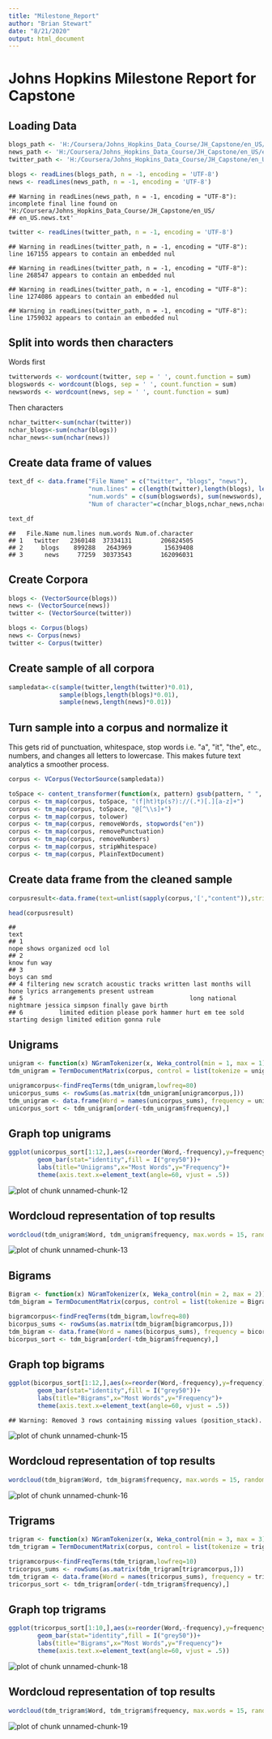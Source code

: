 ```yaml
---
title: "Milestone_Report"
author: "Brian Stewart"
date: "8/21/2020"
output: html_document
---
```


# Johns Hopkins Milestone Report for Capstone  


## Loading Data  

```r
blogs_path <- 'H:/Coursera/Johns_Hopkins_Data_Course/JH_Capstone/en_US/en_US.blogs.txt'
news_path <- 'H:/Coursera/Johns_Hopkins_Data_Course/JH_Capstone/en_US/en_US.news.txt'
twitter_path <- 'H:/Coursera/Johns_Hopkins_Data_Course/JH_Capstone/en_US/en_US.twitter.txt'

blogs <- readLines(blogs_path, n = -1, encoding = 'UTF-8')
news <- readLines(news_path, n = -1, encoding = 'UTF-8')
```

```
## Warning in readLines(news_path, n = -1, encoding = "UTF-8"): incomplete final line found on 'H:/Coursera/Johns_Hopkins_Data_Course/JH_Capstone/en_US/
## en_US.news.txt'
```

```r
twitter <- readLines(twitter_path, n = -1, encoding = 'UTF-8')
```

```
## Warning in readLines(twitter_path, n = -1, encoding = "UTF-8"): line 167155 appears to contain an embedded nul
```

```
## Warning in readLines(twitter_path, n = -1, encoding = "UTF-8"): line 268547 appears to contain an embedded nul
```

```
## Warning in readLines(twitter_path, n = -1, encoding = "UTF-8"): line 1274086 appears to contain an embedded nul
```

```
## Warning in readLines(twitter_path, n = -1, encoding = "UTF-8"): line 1759032 appears to contain an embedded nul
```
## Split into words then characters  
Words first  

```r
twitterwords <- wordcount(twitter, sep = ' ', count.function = sum)
blogswords <- wordcount(blogs, sep = ' ', count.function = sum)
newswords <- wordcount(news, sep = ' ', count.function = sum)
```

Then characters  

```r
nchar_twitter<-sum(nchar(twitter))
nchar_blogs<-sum(nchar(blogs))
nchar_news<-sum(nchar(news))
```

## Create data frame of values  

```r
text_df <- data.frame("File Name" = c("twitter", "blogs", "news"),
                      "num.lines" = c(length(twitter),length(blogs), length(news)),
                      "num.words" = c(sum(blogswords), sum(newswords), sum(twitterwords)),
                      "Num of character"=c(nchar_blogs,nchar_news,nchar_twitter))

text_df
```

```
##   File.Name num.lines num.words Num.of.character
## 1   twitter   2360148  37334131        206824505
## 2     blogs    899288   2643969         15639408
## 3      news     77259  30373543        162096031
```

## Create Corpora  

```r
blogs <- (VectorSource(blogs))
news <- (VectorSource(news))
twitter <- (VectorSource(twitter))

blogs <- Corpus(blogs)
news <- Corpus(news)
twitter <- Corpus(twitter)
```

## Create sample of all corpora  

```r
sampledata<-c(sample(twitter,length(twitter)*0.01),
              sample(blogs,length(blogs)*0.01),
              sample(news,length(news)*0.01))
```

## Turn sample into a corpus and normalize it  

This gets rid of punctuation, whitespace, stop words i.e. "a", "it", "the", etc., numbers, and changes all letters to lowercase. This makes future text analytics a smoother process.  


```r
corpus <- VCorpus(VectorSource(sampledata))
```

```r
toSpace <- content_transformer(function(x, pattern) gsub(pattern, " ", x))
corpus <- tm_map(corpus, toSpace, "(f|ht)tp(s?)://(.*)[.][a-z]+")
corpus <- tm_map(corpus, toSpace, "@[^\\s]+")
corpus <- tm_map(corpus, tolower)
corpus <- tm_map(corpus, removeWords, stopwords("en"))
corpus <- tm_map(corpus, removePunctuation)
corpus <- tm_map(corpus, removeNumbers)
corpus <- tm_map(corpus, stripWhitespace)
corpus <- tm_map(corpus, PlainTextDocument)
```

## Create data frame from the cleaned sample  


```r
corpusresult<-data.frame(text=unlist(sapply(corpus,'[',"content")),stringsAsFactors = FALSE)

head(corpusresult)
```

```
##                                                                                                      text
## 1                                                                            nope shows organized ocd lol
## 2                                                                                           know fun way 
## 3                                                                                            boys can smd
## 4 filtering new scratch acoustic tracks written last months will hone lyrics arrangements present ustream
## 5                                              long national nightmare jessica simpson finally gave birth
## 6          limited edition please pork hammer hurt em tee sold starting design limited edition gonna rule
```


## Unigrams  


```r
unigram <- function(x) NGramTokenizer(x, Weka_control(min = 1, max = 1))
tdm_unigram = TermDocumentMatrix(corpus, control = list(tokenize = unigram))

unigramcorpus<-findFreqTerms(tdm_unigram,lowfreq=80)
unicorpus_sums <- rowSums(as.matrix(tdm_unigram[unigramcorpus,]))
tdm_unigram <- data.frame(Word = names(unicorpus_sums), frequency = unicorpus_sums)
unicorpus_sort <- tdm_unigram[order(-tdm_unigram$frequency),]
```

## Graph top unigrams  


```r
ggplot(unicorpus_sort[1:12,],aes(x=reorder(Word,-frequency),y=frequency))+
        geom_bar(stat="identity",fill = I("grey50"))+
        labs(title="Uniigrams",x="Most Words",y="Frequency")+
        theme(axis.text.x=element_text(angle=60, vjust = .5))
```

![plot of chunk unnamed-chunk-12](figure/unnamed-chunk-12-1.png)


## Wordcloud representation of top results  


```r
wordcloud(tdm_unigram$Word, tdm_unigram$frequency, max.words = 15, random.order = T, colors = tdm_unigram$frequency)
```

![plot of chunk unnamed-chunk-13](figure/unnamed-chunk-13-1.png)

## Bigrams  


```r
Bigram <- function(x) NGramTokenizer(x, Weka_control(min = 2, max = 2))
tdm_bigram = TermDocumentMatrix(corpus, control = list(tokenize = Bigram))

bigramcorpus<-findFreqTerms(tdm_bigram,lowfreq=80)
bicorpus_sums <- rowSums(as.matrix(tdm_bigram[bigramcorpus,]))
tdm_bigram <- data.frame(Word = names(bicorpus_sums), frequency = bicorpus_sums)
bicorpus_sort <- tdm_bigram[order(-tdm_bigram$frequency),]
```

## Graph top bigrams  


```r
ggplot(bicorpus_sort[1:12,],aes(x=reorder(Word,-frequency),y=frequency))+
        geom_bar(stat="identity",fill = I("grey50"))+
        labs(title="Bigrams",x="Most Words",y="Frequency")+
        theme(axis.text.x=element_text(angle=60, vjust = .5))
```

```
## Warning: Removed 3 rows containing missing values (position_stack).
```

![plot of chunk unnamed-chunk-15](figure/unnamed-chunk-15-1.png)

## Wordcloud representation of top results  


```r
wordcloud(tdm_bigram$Word, tdm_bigram$frequency, max.words = 15, random.order = T)
```

![plot of chunk unnamed-chunk-16](figure/unnamed-chunk-16-1.png)

## Trigrams  


```r
trigram <- function(x) NGramTokenizer(x, Weka_control(min = 3, max = 3))
tdm_trigram = TermDocumentMatrix(corpus, control = list(tokenize = trigram))

trigramcorpus<-findFreqTerms(tdm_trigram,lowfreq=10)
tricorpus_sums <- rowSums(as.matrix(tdm_trigram[trigramcorpus,]))
tdm_trigram <- data.frame(Word = names(tricorpus_sums), frequency = tricorpus_sums)
tricorpus_sort <- tdm_trigram[order(-tdm_trigram$frequency),]
```

## Graph top trigrams  


```r
ggplot(tricorpus_sort[1:10,],aes(x=reorder(Word,-frequency),y=frequency))+
        geom_bar(stat="identity",fill = I("grey50"))+
        labs(title="Bigrams",x="Most Words",y="Frequency")+
        theme(axis.text.x=element_text(angle=60, vjust = .5))
```

![plot of chunk unnamed-chunk-18](figure/unnamed-chunk-18-1.png)

## Wordcloud representation of top results  


```r
wordcloud(tdm_trigram$Word, tdm_trigram$frequency, max.words = 15, random.order = T)
```

![plot of chunk unnamed-chunk-19](figure/unnamed-chunk-19-1.png)





















